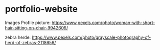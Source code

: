 # portfolio-website

Images
Profile picture:
https://www.pexels.com/photo/woman-with-short-hair-sitting-on-chair-9942609/

zebra herde: https://www.pexels.com/photo/grayscale-photography-of-herd-of-zebras-2118656/
